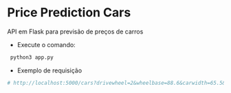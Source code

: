 # Price Prediction Cars
API em Flask para previsão de preços de carros

- Execute o comando:
```sh
 python3 app.py 
```

- Exemplo de requisição 
```sh
# http://localhost:5000/cars?drivewheel=2&wheelbase=88.6&carwidth=65.5&carheight=48&curbweight=2548&enginesize=150&fuelsystem=2&boreratio=3.29&horsepower=111&citympg=6.3&highwaympg=6.8
```
